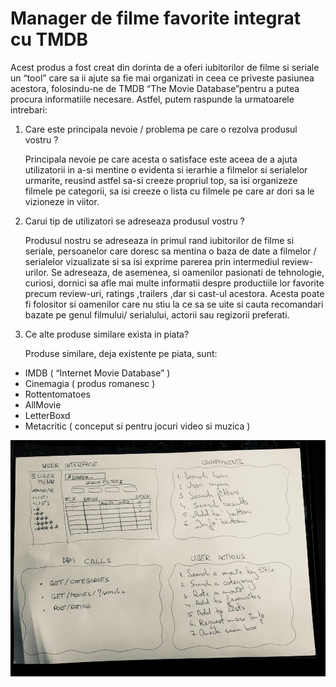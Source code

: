 # Manager de filme favorite integrat cu TMDB


Acest produs a fost creat din dorinta de a oferi iubitorilor de filme si seriale un “tool” care sa ii ajute sa fie mai organizati in ceea ce priveste pasiunea acestora, folosindu-ne de TMDB “The Movie Database”pentru a putea procura informatiile necesare. Astfel, putem raspunde la urmatoarele intrebari:
1.	Care este principala nevoie / problema pe care o rezolva produsul vostru ?   

     Principala nevoie pe care acesta o satisface este aceea de a ajuta utilizatorii in a-si mentine o evidenta si ierarhie a filmelor si serialelor urmarite, reusind astfel sa-si creeze propriul top, sa isi organizeze filmele pe categorii, sa isi creeze o lista cu filmele pe care ar dori sa le vizioneze in viitor.   
     
2.	Carui tip de utilizatori se adreseaza produsul vostru ?   

      Produsul nostru se adreseaza in primul rand iubitorilor de filme si seriale, persoanelor care doresc sa mentina o baza de date a filmelor / serialelor vizualizate si sa isi exprime parerea prin intermediul review-urilor.
Se adreseaza, de asemenea, si oamenilor pasionati de tehnologie, curiosi, dornici sa afle mai multe informatii despre productiile lor favorite precum review-uri, ratings ,trailers ,dar si cast-ul acestora.
Acesta poate fi folositor si oamenilor care nu stiu la ce sa se uite si cauta recomandari bazate pe genul filmului/ serialului, actorii sau regizorii preferati.

3.	Ce alte produse similare exista in piata?

      Produse similare, deja existente pe piata, sunt: 
   - IMDB ( “Internet Movie Database” )
   - Cinemagia ( produs romanesc )
   - Rottentomatoes
   - AllMovie
   - LetterBoxd
   - Metacritic ( conceput si pentru jocuri video si muzica )

   ![](https://github.com/Mus1/Proiect-Tehnologii-Web/blob/master/WhatsApp%20Image%202018-11-04%20at%2013.25.17.jpeg?raw=true)
